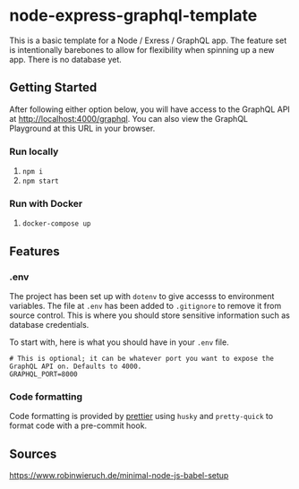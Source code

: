 # node-express-graphql-template

This is a basic template for a Node / Exress / GraphQL app. The feature set is intentionally barebones to allow for flexibility when spinning up a new app. There is no database yet.

## Getting Started

After following either option below, you will have access to the GraphQL API at [http://localhost:4000/graphql](http://localhost:4000/graphql). You can also view the GraphQL Playground at this URL in your browser.

### Run locally

1. `npm i`
2. `npm start`

### Run with Docker

1. `docker-compose up`

## Features

### .env

The project has been set up with `dotenv` to give accesss to environment variables. The file at `.env` has been added to `.gitignore` to remove it from source control. This is where you should store sensitive information such as database credentials.

To start with, here is what you should have in your `.env` file.

```
# This is optional; it can be whatever port you want to expose the GraphQL API on. Defaults to 4000.
GRAPHQL_PORT=8000
```

### Code formatting

Code formatting is provided by [prettier](https://prettier.io) using `husky` and `pretty-quick` to format code with a pre-commit hook.

## Sources

https://www.robinwieruch.de/minimal-node-js-babel-setup

